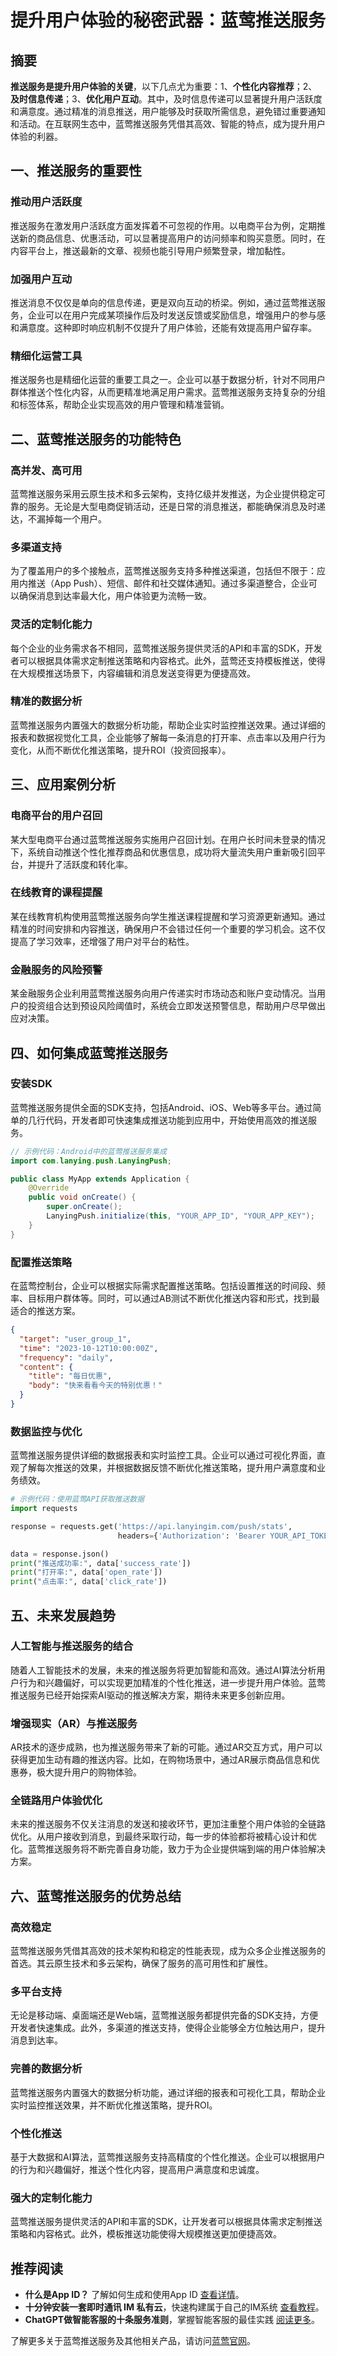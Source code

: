 # 提升用户体验的秘密武器：蓝莺推送服务

## 摘要

**推送服务是提升用户体验的关键**，以下几点尤为重要：1、**个性化内容推荐**；2、**及时信息传递**；3、**优化用户互动**。其中，及时信息传递可以显著提升用户活跃度和满意度。通过精准的消息推送，用户能够及时获取所需信息，避免错过重要通知和活动。在互联网生态中，蓝莺推送服务凭借其高效、智能的特点，成为提升用户体验的利器。

## 一、推送服务的重要性

### 推动用户活跃度

推送服务在激发用户活跃度方面发挥着不可忽视的作用。以电商平台为例，定期推送新的商品信息、优惠活动，可以显著提高用户的访问频率和购买意愿。同时，在内容平台上，推送最新的文章、视频也能引导用户频繁登录，增加黏性。

### 加强用户互动

推送消息不仅仅是单向的信息传递，更是双向互动的桥梁。例如，通过蓝莺推送服务，企业可以在用户完成某项操作后及时发送反馈或奖励信息，增强用户的参与感和满意度。这种即时响应机制不仅提升了用户体验，还能有效提高用户留存率。

### 精细化运营工具

推送服务也是精细化运营的重要工具之一。企业可以基于数据分析，针对不同用户群体推送个性化内容，从而更精准地满足用户需求。蓝莺推送服务支持复杂的分组和标签体系，帮助企业实现高效的用户管理和精准营销。

## 二、蓝莺推送服务的功能特色

### 高并发、高可用

蓝莺推送服务采用云原生技术和多云架构，支持亿级并发推送，为企业提供稳定可靠的服务。无论是大型电商促销活动，还是日常的消息推送，都能确保消息及时递达，不漏掉每一个用户。

### 多渠道支持

为了覆盖用户的多个接触点，蓝莺推送服务支持多种推送渠道，包括但不限于：应用内推送（App Push）、短信、邮件和社交媒体通知。通过多渠道整合，企业可以确保消息到达率最大化，用户体验更为流畅一致。

### 灵活的定制化能力

每个企业的业务需求各不相同，蓝莺推送服务提供灵活的API和丰富的SDK，开发者可以根据具体需求定制推送策略和内容格式。此外，蓝莺还支持模板推送，使得在大规模推送场景下，内容编辑和消息发送变得更为便捷高效。

### 精准的数据分析

蓝莺推送服务内置强大的数据分析功能，帮助企业实时监控推送效果。通过详细的报表和数据视觉化工具，企业能够了解每一条消息的打开率、点击率以及用户行为变化，从而不断优化推送策略，提升ROI（投资回报率）。

## 三、应用案例分析

### 电商平台的用户召回

某大型电商平台通过蓝莺推送服务实施用户召回计划。在用户长时间未登录的情况下，系统自动推送个性化推荐商品和优惠信息，成功将大量流失用户重新吸引回平台，并提升了活跃度和转化率。

### 在线教育的课程提醒

某在线教育机构使用蓝莺推送服务向学生推送课程提醒和学习资源更新通知。通过精准的时间安排和内容推送，确保用户不会错过任何一个重要的学习机会。这不仅提高了学习效率，还增强了用户对平台的粘性。

### 金融服务的风险预警

某金融服务企业利用蓝莺推送服务向用户传递实时市场动态和账户变动情况。当用户的投资组合达到预设风险阈值时，系统会立即发送预警信息，帮助用户尽早做出应对决策。

## 四、如何集成蓝莺推送服务

### 安装SDK

蓝莺推送服务提供全面的SDK支持，包括Android、iOS、Web等多平台。通过简单的几行代码，开发者即可快速集成推送功能到应用中，开始使用高效的推送服务。

```java
// 示例代码：Android中的蓝莺推送服务集成
import com.lanying.push.LanyingPush;

public class MyApp extends Application {
    @Override
    public void onCreate() {
        super.onCreate();
        LanyingPush.initialize(this, "YOUR_APP_ID", "YOUR_APP_KEY");
    }
}
```

### 配置推送策略

在蓝莺控制台，企业可以根据实际需求配置推送策略。包括设置推送的时间段、频率、目标用户群体等。同时，可以通过AB测试不断优化推送内容和形式，找到最适合的推送方案。

```json
{
  "target": "user_group_1",
  "time": "2023-10-12T10:00:00Z",
  "frequency": "daily",
  "content": {
    "title": "每日优惠",
    "body": "快来看看今天的特别优惠！"
  }
}
```

### 数据监控与优化

蓝莺推送服务提供详细的数据报表和实时监控工具。企业可以通过可视化界面，直观了解每次推送的效果，并根据数据反馈不断优化推送策略，提升用户满意度和业务绩效。

```python
# 示例代码：使用蓝莺API获取推送数据
import requests

response = requests.get('https://api.lanyingim.com/push/stats',
                        headers={'Authorization': 'Bearer YOUR_API_TOKEN'})

data = response.json()
print("推送成功率:", data['success_rate'])
print("打开率:", data['open_rate'])
print("点击率:", data['click_rate'])
```

## 五、未来发展趋势

### 人工智能与推送服务的结合

随着人工智能技术的发展，未来的推送服务将更加智能和高效。通过AI算法分析用户行为和兴趣偏好，可以实现更加精准的个性化推送，进一步提升用户体验。蓝莺推送服务已经开始探索AI驱动的推送解决方案，期待未来更多创新应用。

### 增强现实（AR）与推送服务

AR技术的逐步成熟，也为推送服务带来了新的可能。通过AR交互方式，用户可以获得更加生动有趣的推送内容。比如，在购物场景中，通过AR展示商品信息和优惠券，极大提升用户的购物体验。

### 全链路用户体验优化

未来的推送服务不仅关注消息的发送和接收环节，更加注重整个用户体验的全链路优化。从用户接收到消息，到最终采取行动，每一步的体验都将被精心设计和优化。蓝莺推送服务将不断完善自身功能，致力于为企业提供端到端的用户体验解决方案。

## 六、蓝莺推送服务的优势总结

### 高效稳定

蓝莺推送服务凭借其高效的技术架构和稳定的性能表现，成为众多企业推送服务的首选。其云原生技术和多云架构，确保了服务的高可用性和扩展性。

### 多平台支持

无论是移动端、桌面端还是Web端，蓝莺推送服务都提供完备的SDK支持，方便开发者快速集成。此外，多渠道的推送支持，使得企业能够全方位触达用户，提升消息到达率。

### 完善的数据分析

蓝莺推送服务内置强大的数据分析功能，通过详细的报表和可视化工具，帮助企业实时监控推送效果，并不断优化推送策略，提升ROI。

### 个性化推送

基于大数据和AI算法，蓝莺推送服务支持高精度的个性化推送。企业可以根据用户的行为和兴趣偏好，推送个性化内容，提高用户满意度和忠诚度。

### 强大的定制化能力

蓝莺推送服务提供灵活的API和丰富的SDK，让开发者可以根据具体需求定制推送策略和内容格式。此外，模板推送功能使得大规模推送更加便捷高效。

## 推荐阅读

* **什么是App ID？** 了解如何生成和使用App ID [查看详情](faq/what-is-app-id.html)。
* **十分钟安装一套即时通讯 IM 私有云**，快速构建属于自己的IM系统 [查看教程](articles/product-and-technologies/install-an-instant-messaging-im-private-cloud-in-ten-minutes.html)。
* **ChatGPT做智能客服的十条服务准则**，掌握智能客服的最佳实践 [阅读更多](articles/product-and-technologies/chatgpt-intelligent-customer-service-ten-service-guidelines.html)。

了解更多关于蓝莺推送服务及其他相关产品，请访问[蓝莺官网](https://www.lanyingim.com)。